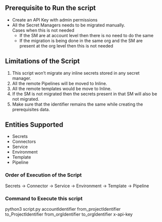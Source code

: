 ## Prerequisite to Run the script

- Create an API Key with admin permissions
- All the Secret Managers needs to be migrated manually. <br>
  Cases when this is not needed
    - If the SM are at account level then there is no need to do the same
    - If the migration is being done in the same org and the SM are present at the org level then this is not needed


## Limitations of the Script

1. This script won’t migrate any inline secrets stored in any secret manager.
2. All the remote Pipelines will be moved to Inline.
3. All the remote templates would be move to Inline.
4. If the SM is not migrated then the secrets present in that SM will also be not migrated.
5. Make sure that the identifier remains the same while creating the prerequisites data.


## Entities Supported

- Secrets
- Connectors
- Service
- Environment
- Template
- Pipeline

### Order of Execution of the Script


Secrets  -> Connector -> Service -> Environment -> Template -> Pipeline


### Command to Execute this script

python3 script.py accountIdentifier from_projectIdentifier to_ProjectIdentifier from_orgIdentifier to_orgIdentifier x-api-key
